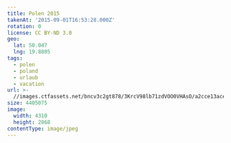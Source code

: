```yaml
---
title: Polen 2015
takenAt: '2015-09-01T16:53:28.000Z'
rotation: 0
license: CC BY-ND 3.0
geo:
  lat: 50.047
  lng: 19.8805
tags:
  - polen
  - poland
  - urlaub
  - vacation
url: >-
  //images.ctfassets.net/bncv3c2gt878/3KrcV98lb71zdVOO0VHAsO/a2cce13ace0a6aadf2768ca259568d9b/polen-2015_25324771144_o
size: 4405075
image:
  width: 4310
  height: 2868
contentType: image/jpeg
---
```


